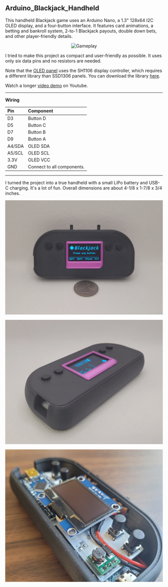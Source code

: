 ## Arduino_Blackjack_Handheld

This handheld Blackjack game uses an Arduino Nano, a 1.3" 128x64 I2C OLED display, and a four-button interface. It features card animations, a betting and bankroll system, 2-to-1 Blackjack payouts, double down bets, and other player-friendly details.

<p align="center"><img src="images/AG130_250px.gif" alt="Gameplay" /></p>

I tried to make this project as compact and user-friendly as possible. It uses only six data pins and no resistors are needed.

Note that the [OLED panel](https://www.sunfounder.com/products/1-3-iic-i2c-serial-128x64-ssh1106-oled-display-module) uses the SH1106 display controller, which requires a different library than SSD1306 panels. You can download the library [here](https://github.com/wonho-maker/Adafruit_SH1106).

Watch a longer [video demo](https://www.youtube.com/watch?v=bv6VOLqCWfE) on Youtube.

---

**Wiring**

| Pin    | Component                  |
|:-------|:---------------------------|
| D3     | Button D                   |
| D5     | Button C                   |
| D7     | Button B                   |
| D9     | Button A                   |
| A4/SDA | OLED SDA                   |
| A5/SCL | OLED SCL                   |
| 3.3V   | OLED VCC                   |
| GND    | Connect to all components. |

---

I turned the project into a true handheld with a small LiPo battery and USB-C charging. It's a lot of fun. Overall dimensions are about 4-1/8 x 1-7/8 x 3/4 inches.

<p align="center"><img src="images/AG130_front.jpg" alt="Front View" /></p>

<p align="center"><img src="images/AG130_side.jpg" alt="Side View" /></p>

<p align="center"><img src="images/AG130_inside.jpg" alt="Inside View" /></p>
